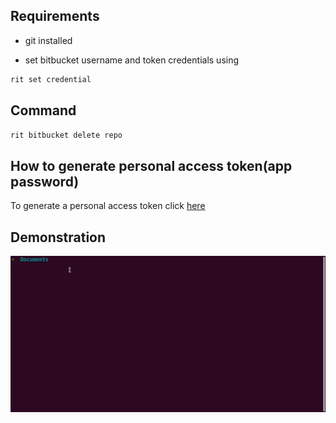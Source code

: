 <!-- markdownlint-disable-file MD041 -->

## Requirements

- git installed

- set bitbucket username and token credentials using

```bash
rit set credential
```

## Command

```bash
rit bitbucket delete repo
```

## How to generate personal access token(app password)

To generate a personal access token click [here](https://bitbucket.org/account/settings/app-passwords/)

## Demonstration

![gif](https://github.com/ZupIT/ritchie-formulas/raw/master/bitbucket/delete/repo/doc/bitbucket-delete-repo.gif)
